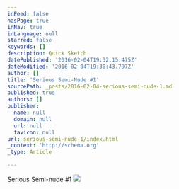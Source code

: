 ```yaml
---
inFeed: false
hasPage: true
inNav: true
inLanguage: null
starred: false
keywords: []
description: Quick Sketch
datePublished: '2016-02-04T19:32:15.475Z'
dateModified: '2016-02-04T19:30:43.797Z'
author: []
title: 'Serious Semi-Nude #1'
sourcePath: _posts/2016-02-04-serious-semi-nude-1.md
published: true
authors: []
publisher:
  name: null
  domain: null
  url: null
  favicon: null
url: serious-semi-nude-1/index.html
_context: 'http://schema.org'
_type: Article

---
```

Serious Semi-nude \#1
![](https://s3-us-west-2.amazonaws.com/the-grid-img/p/e8716bfcbdf65722c2fbfd1f522467b51bd91916.jpg)